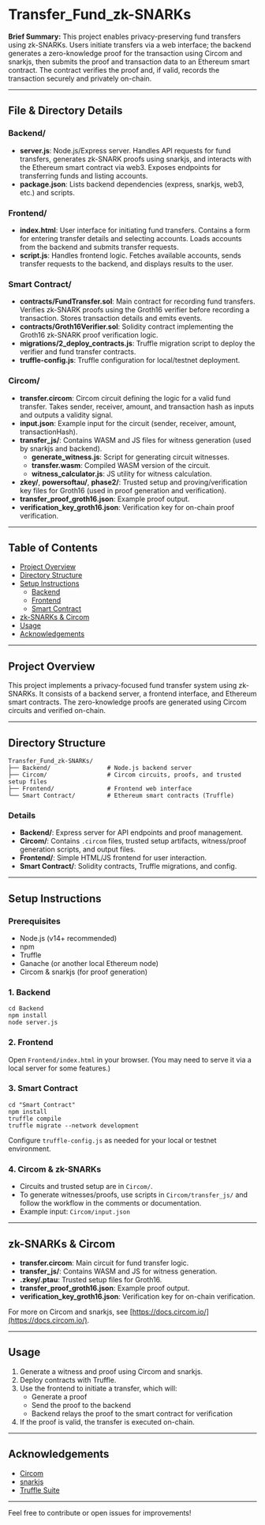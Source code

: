 # Transfer_Fund_zk-SNARKs

**Brief Summary:**
This project enables privacy-preserving fund transfers using zk-SNARKs. Users initiate transfers via a web interface; the backend generates a zero-knowledge proof for the transaction using Circom and snarkjs, then submits the proof and transaction data to an Ethereum smart contract. The contract verifies the proof and, if valid, records the transaction securely and privately on-chain.

---

## File & Directory Details

### Backend/

- **server.js**: Node.js/Express server. Handles API requests for fund transfers, generates zk-SNARK proofs using snarkjs, and interacts with the Ethereum smart contract via web3. Exposes endpoints for transferring funds and listing accounts.
- **package.json**: Lists backend dependencies (express, snarkjs, web3, etc.) and scripts.

### Frontend/

- **index.html**: User interface for initiating fund transfers. Contains a form for entering transfer details and selecting accounts. Loads accounts from the backend and submits transfer requests.
- **script.js**: Handles frontend logic. Fetches available accounts, sends transfer requests to the backend, and displays results to the user.

### Smart Contract/

- **contracts/FundTransfer.sol**: Main contract for recording fund transfers. Verifies zk-SNARK proofs using the Groth16 verifier before recording a transaction. Stores transaction details and emits events.
- **contracts/Groth16Verifier.sol**: Solidity contract implementing the Groth16 zk-SNARK proof verification logic.
- **migrations/2_deploy_contracts.js**: Truffle migration script to deploy the verifier and fund transfer contracts.
- **truffle-config.js**: Truffle configuration for local/testnet deployment.

### Circom/

- **transfer.circom**: Circom circuit defining the logic for a valid fund transfer. Takes sender, receiver, amount, and transaction hash as inputs and outputs a validity signal.
- **input.json**: Example input for the circuit (sender, receiver, amount, transactionHash).
- **transfer_js/**: Contains WASM and JS files for witness generation (used by snarkjs and backend).
  - **generate_witness.js**: Script for generating circuit witnesses.
  - **transfer.wasm**: Compiled WASM version of the circuit.
  - **witness_calculator.js**: JS utility for witness calculation.
- **zkey/**, **powersoftau/**, **phase2/**: Trusted setup and proving/verification key files for Groth16 (used in proof generation and verification).
- **transfer_proof_groth16.json**: Example proof output.
- **verification_key_groth16.json**: Verification key for on-chain proof verification.

---

## Table of Contents

- [Project Overview](#project-overview)
- [Directory Structure](#directory-structure)
- [Setup Instructions](#setup-instructions)
  - [Backend](#backend)
  - [Frontend](#frontend)
  - [Smart Contract](#smart-contract)
- [zk-SNARKs & Circom](#zk-snarks--circom)
- [Usage](#usage)
- [Acknowledgements](#acknowledgements)

---

## Project Overview

This project implements a privacy-focused fund transfer system using zk-SNARKs. It consists of a backend server, a frontend interface, and Ethereum smart contracts. The zero-knowledge proofs are generated using Circom circuits and verified on-chain.

---

## Directory Structure

```
Transfer_Fund_zk-SNARKs/
├── Backend/                # Node.js backend server
├── Circom/                 # Circom circuits, proofs, and trusted setup files
├── Frontend/               # Frontend web interface
└── Smart Contract/         # Ethereum smart contracts (Truffle)
```

### Details

- **Backend/**: Express server for API endpoints and proof management.
- **Circom/**: Contains `.circom` files, trusted setup artifacts, witness/proof generation scripts, and output files.
- **Frontend/**: Simple HTML/JS frontend for user interaction.
- **Smart Contract/**: Solidity contracts, Truffle migrations, and config.

---

## Setup Instructions

### Prerequisites

- Node.js (v14+ recommended)
- npm
- Truffle
- Ganache (or another local Ethereum node)
- Circom & snarkjs (for proof generation)

### 1. Backend

```
cd Backend
npm install
node server.js
```

### 2. Frontend

Open `Frontend/index.html` in your browser. (You may need to serve it via a local server for some features.)

### 3. Smart Contract

```
cd "Smart Contract"
npm install
truffle compile
truffle migrate --network development
```

Configure `truffle-config.js` as needed for your local or testnet environment.

### 4. Circom & zk-SNARKs

- Circuits and trusted setup are in `Circom/`.
- To generate witnesses/proofs, use scripts in `Circom/transfer_js/` and follow the workflow in the comments or documentation.
- Example input: `Circom/input.json`

---

## zk-SNARKs & Circom

- **transfer.circom**: Main circuit for fund transfer logic.
- **transfer_js/**: Contains WASM and JS for witness generation.
- **.zkey/.ptau**: Trusted setup files for Groth16.
- **transfer_proof_groth16.json**: Example proof output.
- **verification_key_groth16.json**: Verification key for on-chain verification.

For more on Circom and snarkjs, see [https://docs.circom.io/](https://docs.circom.io/).

---

## Usage

1. Generate a witness and proof using Circom and snarkjs.
2. Deploy contracts with Truffle.
3. Use the frontend to initiate a transfer, which will:
   - Generate a proof
   - Send the proof to the backend
   - Backend relays the proof to the smart contract for verification
4. If the proof is valid, the transfer is executed on-chain.

---

## Acknowledgements

- [Circom](https://github.com/iden3/circom)
- [snarkjs](https://github.com/iden3/snarkjs)
- [Truffle Suite](https://www.trufflesuite.com/)

---

Feel free to contribute or open issues for improvements!
